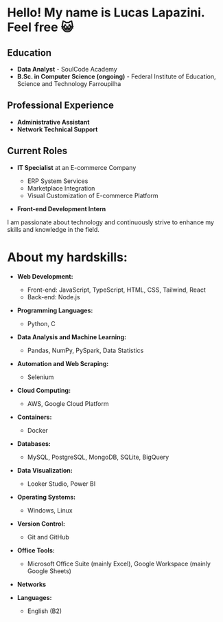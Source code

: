 # Hello! My name is Lucas Lapazini. Feel free :smiley_cat:

## Education
- **Data Analyst** - SoulCode Academy
- **B.Sc. in Computer Science (ongoing)** - Federal Institute of Education, Science and Technology Farroupilha

## Professional Experience
- **Administrative Assistant**
- **Network Technical Support**

## Current Roles
- **IT Specialist** at an E-commerce Company
  - ERP System Services
  - Marketplace Integration
  - Visual Customization of E-commerce Platform

- **Front-end Development Intern**

I am passionate about technology and continuously strive to enhance my skills and knowledge in the field.

# About my **hardskills**:

- **Web Development:**
  - Front-end: JavaScript, TypeScript, HTML, CSS, Tailwind, React
  - Back-end: Node.js

- **Programming Languages:**
  - Python, C

- **Data Analysis and Machine Learning:**
  - Pandas, NumPy, PySpark, Data Statistics

- **Automation and Web Scraping:**
  - Selenium

- **Cloud Computing:**
  - AWS, Google Cloud Platform

- **Containers:**
  - Docker

- **Databases:**
  - MySQL, PostgreSQL, MongoDB, SQLite, BigQuery

- **Data Visualization:**
  - Looker Studio, Power BI

- **Operating Systems:**
  - Windows, Linux

- **Version Control:**
  - Git and GitHub

- **Office Tools:**
  - Microsoft Office Suite (mainly Excel), Google Workspace (mainly Google Sheets)

- **Networks**

- **Languages:**
  - English (B2)
